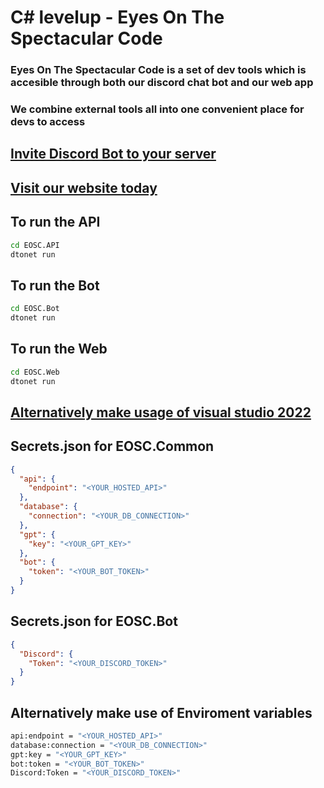 # C# levelup - Eyes On The Spectacular Code
### Eyes On The Spectacular Code is a set of dev tools which is accesible through both our discord chat bot and our web app
### We combine external tools all into one convenient place for devs to access

## [Invite Discord Bot to your server](https://discord.com/oauth2/authorize?client_id=1223255852711153704&permissions=8&scope=bot)

## [Visit our website today](http://34.241.148.6/)


## To run the API
```cmd
cd EOSC.API
dtonet run
```

## To run the Bot
```cmd
cd EOSC.Bot
dtonet run
```

## To run the Web
```cmd
cd EOSC.Web
dtonet run
```
## [Alternatively make usage of visual studio 2022](https://visualstudio.microsoft.com/vs/community/)
## Secrets.json for EOSC.Common
```json
{
  "api": {
    "endpoint": "<YOUR_HOSTED_API>"
  },
  "database": {
    "connection": "<YOUR_DB_CONNECTION>"
  },
  "gpt": {
    "key": "<YOUR_GPT_KEY>"
  },
  "bot": {
    "token": "<YOUR_BOT_TOKEN>"
  }
}
```

## Secrets.json for EOSC.Bot
```json
{
  "Discord": {
    "Token": "<YOUR_DISCORD_TOKEN>"
  }
}
```

## Alternatively make use of Enviroment variables
```cmd
api:endpoint = "<YOUR_HOSTED_API>"
database:connection = "<YOUR_DB_CONNECTION>"
gpt:key = "<YOUR_GPT_KEY>"
bot:token = "<YOUR_BOT_TOKEN>"
Discord:Token = "<YOUR_DISCORD_TOKEN>"
```